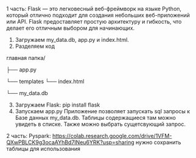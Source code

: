 1 часть: Flask — это легковесный веб-фреймворк на языке Python, который отлично подходит для создания небольших веб-приложений или API. Flask предоставляет простую архитектуру и гибкость, что делает его отличным выбором для начинающих.

1. Загружаем my_data.db, app.py и index.html.
2. Разделяем код
   
главная папка/

├── app.py

└── templates
    └── index.html
    
└── my_data.db

3. Загружаем Flask: pip install flask
4. Запускаем app.py
Приложение позволяет запускать sql запросы к Базе данных my_data.db. Таблицы содержащиеся там можно увидеть в списке. Также можно выбрать сущетсвующий запрос.

2 часть: Pyspark: https://colab.research.google.com/drive/1VFM-QXwPBLCK9g3ocaAYhBd7INeu6YRK?usp=sharing
нужно сохранить таблицы для использования
